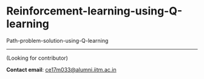 # Reinforcement-learning-using-Q-learning
Path-problem-solution-using-Q-learning

---
(Looking for contributor)

**Contact email**: ce17m033@alumni.iitm.ac.in
